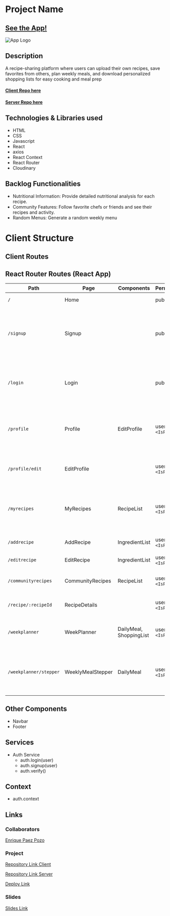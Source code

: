 # Project Name

## [See the App!](https://platemate-app.netlify.app/)

![App Logo](https://github.com/enriquepaez/platemate-client/tree/master/src/assets/logo.png)

## Description
A recipe-sharing platform where users can upload their own recipes, save favorites from others, plan weekly meals, and download personalized shopping lists for easy cooking and meal prep

#### [Client Repo here](https://github.com/enriquepaez/platemate-client)
#### [Server Repo here](https://github.com/enriquepaez/platemate-server)

## Technologies & Libraries used

- HTML
- CSS
- Javascript
- React
- axios
- React Context
- React Router
- Cloudinary

## Backlog Functionalities

- Nutritional Information: Provide detailed nutritional analysis for each recipe.
- Community Features: Follow favorite chefs or friends and see their recipes and activity.
- Random Menus: Generate a random weekly menu

# Client Structure

## Client Routes

## React Router Routes (React App)
| Path                      | Page              | Components              | Permissions              | Behavior                                                             |
| ------------------------- | ------------------| ----------------------- | ------------------------ | -------------------------------------------------------------------  |
| `/`                       | Home              |                         | public                   | Home page                                                            |
| `/signup`                 | Signup            |                         | public                   | Signup form, link to login, navigate to homepage after signup        |
| `/login`                  | Login             |                         | public                   | Login form, link to signup, navigate to homepage after login         |
| `/profile`                | Profile           | EditProfile             | user only `<IsPrivate>`  | Navigate to homepage after logout, expire session                    |
| `/profile/edit`           | EditProfile       |                         | user only `<IsPrivate>`  | Allows the user to edit his/her profile                              |
| `/myrecipes`              | MyRecipes         | RecipeList              | user only `<IsPrivate>`  | The user can check recipes created by him/her or marked as favorites |
| `/addrecipe`              | AddRecipe         | IngredientList          | user only `<IsPrivate>`  | Create a new recipe                                                  |
| `/editrecipe`             | EditRecipe        | IngredientList          | user only `<IsPrivate>`  | Edit a user´s recipe                                                 |
| `/communityrecipes`       | CommunityRecipes  | RecipeList              | user only `<IsPrivate>`  | Shows recipes created by all users                                   |
| `/recipe/:recipeId`       | RecipeDetails     |                         | user only `<IsPrivate>`  | Shows the details of one recipe                                      |
| `/weekplanner`            | WeekPlanner       | DailyMeal, ShoppingList | user only `<IsPrivate>`  | The user can check his/her week meal plan                            |
| `/weekplanner/stepper`    | WeeklyMealStepper | DailyMeal               | user only `<IsPrivate>`  | Allows the user to create or edit his/her week meal plan             |

## Other Components

- Navbar
- Footer

## Services

- Auth Service
  - auth.login(user)
  - auth.signup(user)
  - auth.verify()

## Context

- auth.context
  
## Links

### Collaborators

[Enrique Paez Pozo](https://github.com/enriquepaez)

### Project

[Repository Link Client](https://github.com/enriquepaez/platemate-client)

[Repository Link Server](https://github.com/enriquepaez/platemate-server)

[Deploy Link](https://platemate-app.netlify.app/)

### Slides

[Slides Link](https://docs.google.com/presentation/d/19Gtdg2P4kSg-_5V6hTgJXgIwRKgGNz5LkBFyTqtzvuc/edit#slide=id.g30e9aa4b67b_0_14)
